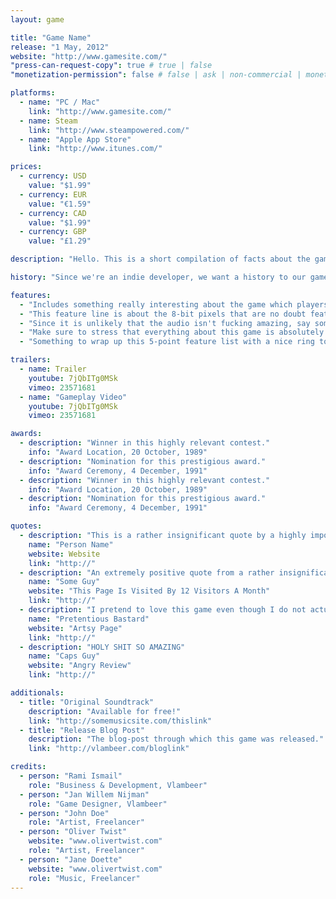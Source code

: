 ```yaml
---
layout: game

title: "Game Name"
release: "1 May, 2012"
website: "http://www.gamesite.com/"
"press-can-request-copy": true # true | false
"monetization-permission": false # false | ask | non-commercial | monetize

platforms:
  - name: "PC / Mac"
    link: "http://www.gamesite.com/"
  - name: Steam
    link: "http://www.steampowered.com/"
  - name: "Apple App Store"
    link: "http://www.itunes.com/"

prices:
  - currency: USD
    value: "$1.99"
  - currency: EUR
    value: "€1.59"
  - currency: CAD
    value: "$1.99"
  - currency: GBP
    value: "£1.29"

description: "Hello. This is a short compilation of facts about the game. Lorem ipsum dolor sit amet, consectetur adipisicing elit, sed do eiusmod tempor incididunt ut labore et dolore magna aliqua. Ut enim ad minim veniam, quis nostrud exercitation ullamco laboris nisi ut aliquip ex ea commodo consequat. Duis aute irure dolor in reprehenderit in voluptate velit esse cillum dolore eu fugiat nulla pariatur. Excepteur sint occaecat cupidatat non proident, sunt in culpa qui officia deserunt mollit anim id est laborum."

history: "Since we're an indie developer, we want a history to our game. This paragraph will explain this history in short. Lorem ipsum dolor sit amet, consectetur adipisicing elit, sed do eiusmod tempor incididunt ut labore et dolore magna aliqua. Ut enim ad minim veniam, quis nostrud exercitation ullamco laboris nisi ut aliquip ex ea commodo consequat. Duis aute irure dolor in reprehenderit in voluptate velit esse cillum dolore eu fugiat nulla pariatur. Excepteur sint occaecat cupidatat non proident, sunt in culpa qui officia deserunt mollit anim id est laborum."

features:
  - "Includes something really interesting about the game which players will love."
  - "This feature line is about the 8-bit pixels that are no doubt featuring in this game."
  - "Since it is unlikely that the audio isn't fucking amazing, say something about the audio, maybe?"
  - "Make sure to stress that everything about this game is absolutely fabulous."
  - "Something to wrap up this 5-point feature list with a nice ring to it."

trailers:
  - name: Trailer
    youtube: 7jQbITg0MSk
    vimeo: 23571681
  - name: "Gameplay Video"
    youtube: 7jQbITg0MSk
    vimeo: 23571681

awards:
  - description: "Winner in this highly relevant contest."
    info: "Award Location, 20 October, 1989"
  - description: "Nomination for this prestigious award."
    info: "Award Ceremony, 4 December, 1991"
  - description: "Winner in this highly relevant contest."
    info: "Award Location, 20 October, 1989"
  - description: "Nomination for this prestigious award."
    info: "Award Ceremony, 4 December, 1991"

quotes:
  - description: "This is a rather insignificant quote by a highly important person."
    name: "Person Name"
    website: Website
    link: "http://"
  - description: "An extremely positive quote from a rather insignificant person. Also great."
    name: "Some Guy"
    website: "This Page Is Visited By 12 Visitors A Month"
    link: "http://"
  - description: "I pretend to love this game even though I do not actually understand it."
    name: "Pretentious Bastard"
    website: "Artsy Page"
    link: "http://"
  - description: "HOLY SHIT SO AMAZING"
    name: "Caps Guy"
    website: "Angry Review"
    link: "http://"

additionals:
  - title: "Original Soundtrack"
    description: "Available for free!"
    link: "http://somemusicsite.com/thislink"
  - title: "Release Blog Post"
    description: "The blog-post through which this game was released."
    link: "http://vlambeer.com/bloglink"

credits:
  - person: "Rami Ismail"
    role: "Business & Development, Vlambeer"
  - person: "Jan Willem Nijman"
    role: "Game Designer, Vlambeer"
  - person: "John Doe"
    role: "Artist, Freelancer"
  - person: "Oliver Twist"
    website: "www.olivertwist.com"
    role: "Artist, Freelancer"
  - person: "Jane Doette"
    website: "www.olivertwist.com"
    role: "Music, Freelancer"
---
```

